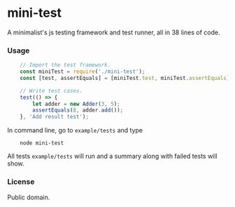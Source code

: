 # mini-test
A minimalist's js testing framework and test runner, all in 38 lines of code.

### Usage
```js
    // Import the test framework.
    const miniTest = require('./mini-test');
    const [test, assertEquals] = [miniTest.test, miniTest.assertEquals];

    // Write test cases.
    test(() => {
        let adder = new Adder(3, 5);
        assertEquals(8, adder.add());
    }, 'Add result test');
```

In command line, go to ```example/tests``` and type

```
    node mini-test
```

All tests ```example/tests``` will run and a summary along with failed tests will show.

### License
Public domain.

